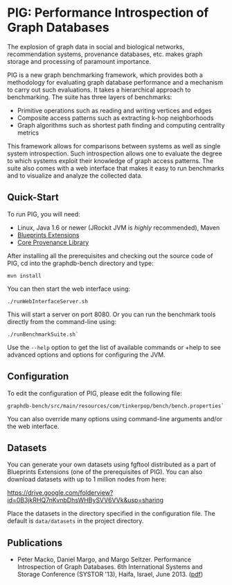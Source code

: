 # PIG: Performance Introspection of Graph Databases

The explosion of graph data in social and biological networks, recommendation systems, provenance databases, etc. makes graph storage and processing of paramount importance.

PIG is a new graph benchmarking framework, which provides both a methodology for evaluating graph database performance and a mechanism to carry out such evaluations. It takes a hierarchical approach to benchmarking. The suite has three layers of benchmarks:

- Primitive operations such as reading and writing vertices and edges
- Composite access patterns such as extracting k-hop neighborhoods
- Graph algorithms such as shortest path finding and computing centrality metrics

This framework allows for comparisons between systems as well as single system introspection. Such introspection allows one to evaluate the degree to which systems exploit their knowledge of graph access patterns. The suite also comes with a web interface that makes it easy to run benchmarks and to visualize and analyze the collected data.

## Quick-Start

To run PIG, you will need:
- Linux, Java 1.6 or newer (JRockit JVM is *highly* recommended), Maven
- [Blueprints Extensions](https://github.com/pmacko86/blueprints-extensions)
- [Core Provenance Library](https://github.com/pmacko86/core-provenance-library)

After installing all the prerequisites and checking out the source code of PIG, cd into the graphdb-bench directory and type:
```
mvn install
```
You can then start the web interface using:
```
./runWebInterfaceServer.sh
```
This will start a server on port 8080. Or you can run the benchmark tools directly from the command-line using:
```
./runBenchmarkSuite.sh`
```
Use the `--help` option to get the list of available commands or +help to see advanced options and options for configuring the JVM.

## Configuration
To edit the configuration of PIG, please edit the following file:
```
graphdb-bench/src/main/resources/com/tinkerpop/bench/bench.properties`
```
You can also override many options using command-line arguments and/or the web interface.

## Datasets
You can generate your own datasets using fgftool distributed as a part of Blueprints Extensions (one of the prerequisites of PIG). You can also download datasets with up to 1 million nodes from here:

  https://drive.google.com/folderview?id=0B3jkRHQ7nKvnbDhsWHBySVV6VVk&usp=sharing

Place the datasets in the directory specified in the configuration file. The default is `data/datasets` in the project directory.

## Publications

- Peter Macko, Daniel Margo, and Margo Seltzer. Performance Introspection of Graph Databases. 6th International Systems and Storage Conference (SYSTOR '13), Haifa, Israel, June 2013. ([pdf](http://www.eecs.harvard.edu/~pmacko/papers/pig-systor13.pdf))
